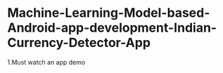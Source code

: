 # Machine-Learning-Model-based-Android-app-development-Indian-Currency-Detector-App

1.Must watch an app demo
